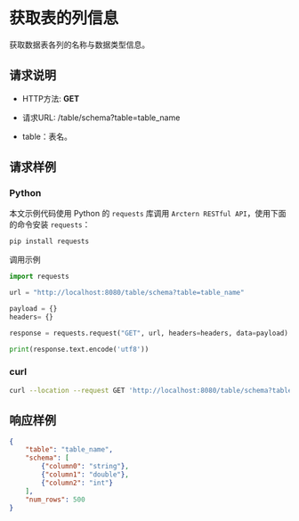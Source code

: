 # 获取表的列信息

获取数据表各列的名称与数据类型信息。

## 请求说明

- HTTP方法: **GET**
- 请求URL: /table/schema?table=table_name

- table：表名。

## 请求样例

### Python

本文示例代码使用 Python 的 `requests` 库调用 `Arctern RESTful API`，使用下面的命令安装 `requests`：

```bash
pip install requests
```

调用示例

```python
import requests

url = "http://localhost:8080/table/schema?table=table_name"

payload = {}
headers= {}

response = requests.request("GET", url, headers=headers, data=payload)

print(response.text.encode('utf8'))
```

### curl

```bash
curl --location --request GET 'http://localhost:8080/table/schema?table=table_name'
```

## 响应样例

```json
{
    "table": "table_name",
    "schema": [
        {"column0": "string"},
        {"column1": "double"},
        {"column2": "int"}
    ],
    "num_rows": 500
}
```
